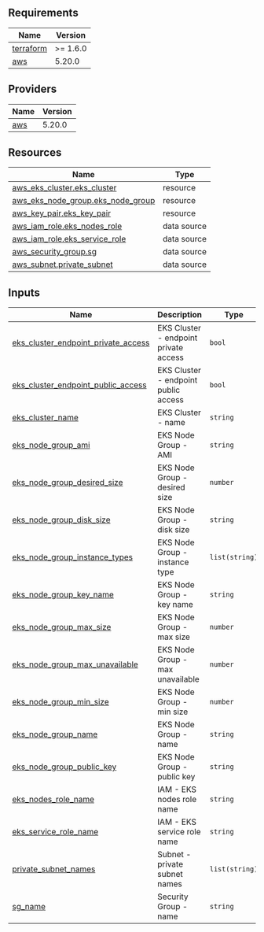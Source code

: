 <!-- BEGIN_TF_DOCS -->
## Requirements

| Name | Version |
|------|---------|
| <a name="requirement_terraform"></a> [terraform](#requirement\_terraform) | >= 1.6.0 |
| <a name="requirement_aws"></a> [aws](#requirement\_aws) | 5.20.0 |

## Providers

| Name | Version |
|------|---------|
| <a name="provider_aws"></a> [aws](#provider\_aws) | 5.20.0 |

## Resources

| Name | Type |
|------|------|
| [aws_eks_cluster.eks_cluster](https://registry.terraform.io/providers/hashicorp/aws/5.20.0/docs/resources/eks_cluster) | resource |
| [aws_eks_node_group.eks_node_group](https://registry.terraform.io/providers/hashicorp/aws/5.20.0/docs/resources/eks_node_group) | resource |
| [aws_key_pair.eks_key_pair](https://registry.terraform.io/providers/hashicorp/aws/5.20.0/docs/resources/key_pair) | resource |
| [aws_iam_role.eks_nodes_role](https://registry.terraform.io/providers/hashicorp/aws/5.20.0/docs/data-sources/iam_role) | data source |
| [aws_iam_role.eks_service_role](https://registry.terraform.io/providers/hashicorp/aws/5.20.0/docs/data-sources/iam_role) | data source |
| [aws_security_group.sg](https://registry.terraform.io/providers/hashicorp/aws/5.20.0/docs/data-sources/security_group) | data source |
| [aws_subnet.private_subnet](https://registry.terraform.io/providers/hashicorp/aws/5.20.0/docs/data-sources/subnet) | data source |

## Inputs

| Name | Description | Type | Default | Required |
|------|-------------|------|---------|:--------:|
| <a name="input_eks_cluster_endpoint_private_access"></a> [eks\_cluster\_endpoint\_private\_access](#input\_eks\_cluster\_endpoint\_private\_access) | EKS Cluster - endpoint private access | `bool` | n/a | yes |
| <a name="input_eks_cluster_endpoint_public_access"></a> [eks\_cluster\_endpoint\_public\_access](#input\_eks\_cluster\_endpoint\_public\_access) | EKS Cluster - endpoint public access | `bool` | n/a | yes |
| <a name="input_eks_cluster_name"></a> [eks\_cluster\_name](#input\_eks\_cluster\_name) | EKS Cluster - name | `string` | n/a | yes |
| <a name="input_eks_node_group_ami"></a> [eks\_node\_group\_ami](#input\_eks\_node\_group\_ami) | EKS Node Group - AMI | `string` | n/a | yes |
| <a name="input_eks_node_group_desired_size"></a> [eks\_node\_group\_desired\_size](#input\_eks\_node\_group\_desired\_size) | EKS Node Group - desired size | `number` | n/a | yes |
| <a name="input_eks_node_group_disk_size"></a> [eks\_node\_group\_disk\_size](#input\_eks\_node\_group\_disk\_size) | EKS Node Group - disk size | `string` | n/a | yes |
| <a name="input_eks_node_group_instance_types"></a> [eks\_node\_group\_instance\_types](#input\_eks\_node\_group\_instance\_types) | EKS Node Group - instance type | `list(string)` | n/a | yes |
| <a name="input_eks_node_group_key_name"></a> [eks\_node\_group\_key\_name](#input\_eks\_node\_group\_key\_name) | EKS Node Group - key name | `string` | n/a | yes |
| <a name="input_eks_node_group_max_size"></a> [eks\_node\_group\_max\_size](#input\_eks\_node\_group\_max\_size) | EKS Node Group - max size | `number` | n/a | yes |
| <a name="input_eks_node_group_max_unavailable"></a> [eks\_node\_group\_max\_unavailable](#input\_eks\_node\_group\_max\_unavailable) | EKS Node Group - max unavailable | `number` | n/a | yes |
| <a name="input_eks_node_group_min_size"></a> [eks\_node\_group\_min\_size](#input\_eks\_node\_group\_min\_size) | EKS Node Group - min size | `number` | n/a | yes |
| <a name="input_eks_node_group_name"></a> [eks\_node\_group\_name](#input\_eks\_node\_group\_name) | EKS Node Group - name | `string` | n/a | yes |
| <a name="input_eks_node_group_public_key"></a> [eks\_node\_group\_public\_key](#input\_eks\_node\_group\_public\_key) | EKS Node Group - public key | `string` | n/a | yes |
| <a name="input_eks_nodes_role_name"></a> [eks\_nodes\_role\_name](#input\_eks\_nodes\_role\_name) | IAM - EKS nodes role name | `string` | n/a | yes |
| <a name="input_eks_service_role_name"></a> [eks\_service\_role\_name](#input\_eks\_service\_role\_name) | IAM - EKS service role name | `string` | n/a | yes |
| <a name="input_private_subnet_names"></a> [private\_subnet\_names](#input\_private\_subnet\_names) | Subnet - private subnet names | `list(string)` | n/a | yes |
| <a name="input_sg_name"></a> [sg\_name](#input\_sg\_name) | Security Group - name | `string` | n/a | yes |
<!-- END_TF_DOCS -->
